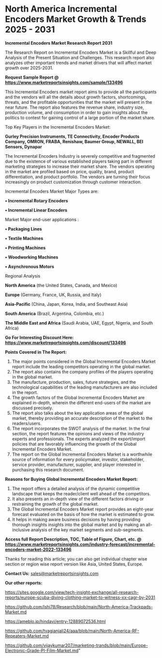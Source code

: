 # North America Incremental Encoders Market Growth & Trends 2025 - 2031

<strong>Incremental Encoders Market Research Report 2031</strong>

The Research Report on Incremental Encoders Market is a Skillful and Deep Analysis of the Present Situation and Challenges. This research report also analyzes other important trends and market drivers that will affect market growth over 2025-2031.

<strong>Request Sample Report @ <a href=https://www.marketreportsinsights.com/sample/133496>https://www.marketreportsinsights.com/sample/133496</a></strong>

This Incremental Encoders market report aims to provide all the participants and the vendors will all the details about growth factors, shortcomings, threats, and the profitable opportunities that the market will present in the near future. The report also features the revenue share, industry size, production volume, and consumption in order to gain insights about the politics to contest for gaining control of a large portion of the market share.

Top Key Players in the Incremental Encoders Market:

<strong>Gurley Precision Instruments, TE Connectivity, Encoder Products Company, OMRON, FRABA, Renishaw, Baumer Group, NEWALL, BEI Sensors, Dynapar</strong>

The Incremental Encoders Industry is severely competitive and fragmented due to the existence of various established players taking part in different marketing strategies to increase their market share. The vendors operating in the market are profiled based on price, quality, brand, product differentiation, and product portfolio. The vendors are turning their focus increasingly on product customization through customer interaction.

Incremental Encoders Market Major Types are:

<strong>• Incremental Rotary Encoders

• Incremental Linear Encoders</strong>

Market Major end-user applications :

<strong>• Packaging Lines

• Textile Machines

• Printing Machines

• Woodworking Machines

• Asynchronous Motors</strong>

Regional Analysis

</u><strong><b>North America</b></strong> (the United States, Canada, and Mexico)

<strong><b>Europe </b></strong>(Germany, France, UK, Russia, and Italy)

<strong><b>Asia-Pacific</b></strong> (China, Japan, Korea, India, and Southeast Asia)

<strong><b>South America</b></strong> (Brazil, Argentina, Colombia, etc.)

<strong><b>The Middle East and Africa</b></strong> (Saudi Arabia, UAE, Egypt, Nigeria, and South Africa)

<strong>Go For Interesting Discount Here: <a href=https://www.marketreportsinsights.com/discount/133496>https://www.marketreportsinsights.com/discount/133496</a></strong>

<strong>Points Covered in The Report:</strong>
<ol>
  <li>The major points considered in the Global Incremental Encoders Market report include the leading competitors operating in the global market.</li>
  <li>The report also contains the company profiles of the players operating in the global market.</li>
  <li>The manufacture, production, sales, future strategies, and the technological capabilities of the leading manufacturers are also included in the report.</li>
  <li>The growth factors of the Global Incremental Encoders Market are explained in-depth, wherein the different end-users of the market are discussed precisely.</li>
  <li>The report also talks about the key application areas of the global market, thereby providing an accurate description of the market to the readers/users.</li>
  <li>The report incorporates the SWOT analysis of the market. In the final section, the report features the opinions and views of the industry experts and professionals. The experts analyzed the export/import policies that are favorably influencing the growth of the Global Incremental Encoders Market.</li>
  <li>The report on the Global Incremental Encoders Market is a worthwhile source of information for every policymaker, investor, stakeholder, service provider, manufacturer, supplier, and player interested in purchasing this research document.</li>
</ol>
<strong>Reasons for Buying Global Incremental Encoders Market Report:</strong>

<ol>
  <li>The report offers a detailed analysis of the dynamic competitive landscape that keeps the reader/client well ahead of the competitors.</li>
  <li>It also presents an in-depth view of the different factors driving or restraining the growth of the global market.</li>
  <li>The Global Incremental Encoders Market report provides an eight-year forecast evaluated on the basis of how the market is estimated to grow.</li>
  <li>It helps in making aware business decisions by having providing thorough insights insights into the global market and by making an all-inclusive analysis of the key market segments and sub-segments.</li>
</ol>
<strong>Access full Report Description, TOC, Table of Figure, Chart, etc. @ <a href=https://www.marketreportsinsights.com/industry-forecast/incremental-encoders-market-2022-133496>https://www.marketreportsinsights.com/industry-forecast/incremental-encoders-market-2022-133496</a></strong>


Thanks for reading this article; you can also get individual chapter wise section or region wise report version like Asia, United States, Europe.

<strong>Contact Us:</strong>
sales@marketreportsinsights.com

<strong>Our other reports:</strong>

<a href=https://sites.google.com/view/tech-insight-exchange/all-research-reports/europe-scuba-diving-clothing-market-to-witness-xx-cagr-by-2031>https://sites.google.com/view/tech-insight-exchange/all-research-reports/europe-scuba-diving-clothing-market-to-witness-xx-cagr-by-2031</a>

<a href=https://github.com/Ishi78/Research/blob/main/North-America-Trackpads-Market.md>https://github.com/Ishi78/Research/blob/main/North-America-Trackpads-Market.md</a>

<a href=https://ameblo.jp/hindavi/entry-12889072536.html>https://ameblo.jp/hindavi/entry-12889072536.html</a>

<a href=https://github.com/tyagianjali24/aaa/blob/main/North-America-RF-Repeaters-Market.md>https://github.com/tyagianjali24/aaa/blob/main/North-America-RF-Repeaters-Market.md</a>

<a href=https://github.com/vijaykumar207/marketing-trands/blob/main/Europe-Electronic-Grade-PI-Film-Market.md>https://github.com/vijaykumar207/marketing-trands/blob/main/Europe-Electronic-Grade-PI-Film-Market.md</a>"
